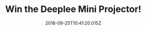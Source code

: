 ---
campaign-uuid: "c-19678e7b-2507-4294-a67d-d762272fc2d7"
type: "Preview"
category: "Gifts"
date: "2018-09-25T10:41:20.015Z"
end-date: "2018-10-25T23:59:00.000Z"
disable-form: false
is_promoted: false
has_entry_page: true
title: "Win the Deeplee Mini Projector!"
competition-description: "<p>Small, but perfect for your family entertainment. You\
  \ guessed it: we are talking about the amazing Deeplee Mini Projector and we have\
  \ managed to get our hands on one of them to give away to one of our lucky members,\
  \ how does it sound?</p>\r\n<p>Want to have your weekend sorted? Click below for\
  \ a chance to win!</p>"
hero-header: "Win the Deeplee Mini Projector!"
terms-confirmation: "N/A"
banner-img: "https://assets.expresslyapp.com/asset-978b5f39-a5b3-4203-9956-fb5ad4869986.jpg"
logo-left-href: "aaa.nme.com"
logo-left-image: "https://assets.expresslyapp.com/asset-b23e89e9-c295-41a7-9438-2e9da8629ed3.jpg"
logo-left-title: "NME AAA"
bg-image-hero: "https://assets.expresslyapp.com/asset-c1b970a9-07fc-477d-bb9f-3f5818a2115a.jpg"
bg-image-first: "https://assets.expresslyapp.com/asset-2b7b57b3-6760-4e27-aa4a-b30c806f21bd.jpg"
section1-content: "<p>The Deeplee-DP300 Mini Projector is a good assistant to display\
  \ pictures, movies, TV shows, videos, games… on a large screen! Its small size,\
  \ like a smartphone, lets you take it anywhere! Usb, computer, mobile phone, television,\
  \ speakers, firestick… they can all be connected to the projector!</p>\r\n<p>Want\
  \ to know what else can the Deeplee Mini Projector do？It's up to you to explore!\
  \ Enter the form below for a chance to win and get ready to spend a great night\
  \ of entertainment with your loved ones!</p>"
entry-title: "Win the Deeplee Mini Projector!"
entry-content: "Enter the draw to win the Deeplee Mini Projector by completing the\
  \ form below before 23:59 on 25th of October 2018."
has-winner: false
prize-description: "The Deeplee Mini Projector!"
special-conditions: "Multiple entries are allowed up to one every day.\r\nThis competition\
  \ is also available on:\r\nhttps://club.expressly.io/competitions/deeplee-mini-projector-giveaway"
---
